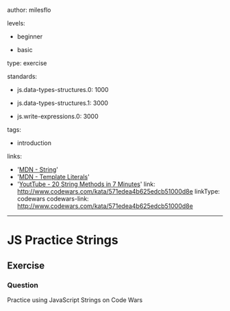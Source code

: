 author: milesflo

levels:

  - beginner

  - basic

type: exercise

standards:

  - js.data-types-structures.0: 1000

  - js.data-types-structures.1: 3000

  - js.write-expressions.0: 3000

tags:

  - introduction

links:

  - '[MDN - String](https://developer.mozilla.org/en-US/docs/Web/JavaScript/Reference/Global_Objects/String)'
  - '[MDN - Template Literals](https://developer.mozilla.org/en-US/docs/Web/JavaScript/Reference/Template_literals)'
  - '[YoutTube - 20 String Methods in 7 Minutes](https://www.youtube.com/watch?v=VRz0nbax0uI)'
link: http://www.codewars.com/kata/571edea4b625edcb51000d8e
linkType: codewars
codewars-link: http://www.codewars.com/kata/571edea4b625edcb51000d8e

---
# JS Practice Strings
## Exercise
### Question

Practice using JavaScript Strings on Code Wars
